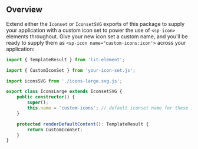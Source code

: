 ## Overview

Extend either the `Iconset` or `IconsetSVG` exports of this package to supply your application with a custom icon set to power the use of `<sp-icon>` elements throughout. Give your new icon set a custom name, and you'll be ready to supply them as `<sp-icon name="custom-icons:icon'>` across your application:

```ts
import { TemplateResult } from 'lit-element';

import { CustomIconSet } from 'your-icon-set.js';

import iconsSVG from './icons-large.svg.js';

export class IconsLarge extends IconsetSVG {
    public constructor() {
        super();
        this.name = 'custom-icons'; // default iconset name for these icons
    }

    protected renderDefaultContent(): TemplateResult {
        return CustomIconSet;
    }
}
```
